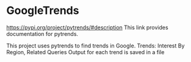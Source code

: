 # GoogleTrends
https://pypi.org/project/pytrends/#description
This link provides documentation for pytrends.

This project uses pytrends to find trends in Google.
Trends: Interest By Region, Related Queries
Output for each trend is saved in a file
